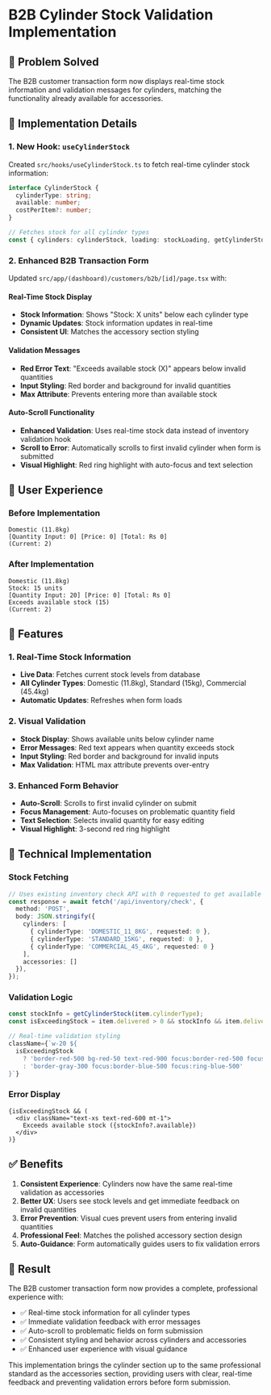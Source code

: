 # B2B Cylinder Stock Validation Implementation

## **🎯 Problem Solved**

The B2B customer transaction form now displays real-time stock information and validation messages for cylinders, matching the functionality already available for accessories.

## **🔧 Implementation Details**

### **1. New Hook: `useCylinderStock`**
Created `src/hooks/useCylinderStock.ts` to fetch real-time cylinder stock information:

```typescript
interface CylinderStock {
  cylinderType: string;
  available: number;
  costPerItem?: number;
}

// Fetches stock for all cylinder types
const { cylinders: cylinderStock, loading: stockLoading, getCylinderStock } = useCylinderStock();
```

### **2. Enhanced B2B Transaction Form**
Updated `src/app/(dashboard)/customers/b2b/[id]/page.tsx` with:

#### **Real-Time Stock Display**
- **Stock Information**: Shows "Stock: X units" below each cylinder type
- **Dynamic Updates**: Stock information updates in real-time
- **Consistent UI**: Matches the accessory section styling

#### **Validation Messages**
- **Red Error Text**: "Exceeds available stock (X)" appears below invalid quantities
- **Input Styling**: Red border and background for invalid quantities
- **Max Attribute**: Prevents entering more than available stock

#### **Auto-Scroll Functionality**
- **Enhanced Validation**: Uses real-time stock data instead of inventory validation hook
- **Scroll to Error**: Automatically scrolls to first invalid cylinder when form is submitted
- **Visual Highlight**: Red ring highlight with auto-focus and text selection

## **🎨 User Experience**

### **Before Implementation**
```
Domestic (11.8kg)
[Quantity Input: 0] [Price: 0] [Total: Rs 0]
(Current: 2)
```

### **After Implementation**
```
Domestic (11.8kg)
Stock: 15 units
[Quantity Input: 20] [Price: 0] [Total: Rs 0]
Exceeds available stock (15)
(Current: 2)
```

## **🚀 Features**

### **1. Real-Time Stock Information**
- **Live Data**: Fetches current stock levels from database
- **All Cylinder Types**: Domestic (11.8kg), Standard (15kg), Commercial (45.4kg)
- **Automatic Updates**: Refreshes when form loads

### **2. Visual Validation**
- **Stock Display**: Shows available units below cylinder name
- **Error Messages**: Red text appears when quantity exceeds stock
- **Input Styling**: Red border and background for invalid inputs
- **Max Validation**: HTML max attribute prevents over-entry

### **3. Enhanced Form Behavior**
- **Auto-Scroll**: Scrolls to first invalid cylinder on submit
- **Focus Management**: Auto-focuses on problematic quantity field
- **Text Selection**: Selects invalid quantity for easy editing
- **Visual Highlight**: 3-second red ring highlight

## **🔧 Technical Implementation**

### **Stock Fetching**
```typescript
// Uses existing inventory check API with 0 requested to get available stock
const response = await fetch('/api/inventory/check', {
  method: 'POST',
  body: JSON.stringify({
    cylinders: [
      { cylinderType: 'DOMESTIC_11_8KG', requested: 0 },
      { cylinderType: 'STANDARD_15KG', requested: 0 },
      { cylinderType: 'COMMERCIAL_45_4KG', requested: 0 }
    ],
    accessories: []
  }),
});
```

### **Validation Logic**
```typescript
const stockInfo = getCylinderStock(item.cylinderType);
const isExceedingStock = item.delivered > 0 && stockInfo && item.delivered > stockInfo.available;

// Real-time validation styling
className={`w-20 ${
  isExceedingStock
    ? 'border-red-500 bg-red-50 text-red-900 focus:border-red-500 focus:ring-red-500'
    : 'border-gray-300 focus:border-blue-500 focus:ring-blue-500'
}`}
```

### **Error Display**
```tsx
{isExceedingStock && (
  <div className="text-xs text-red-600 mt-1">
    Exceeds available stock ({stockInfo?.available})
  </div>
)}
```

## **✅ Benefits**

1. **Consistent Experience**: Cylinders now have the same real-time validation as accessories
2. **Better UX**: Users see stock levels and get immediate feedback on invalid quantities
3. **Error Prevention**: Visual cues prevent users from entering invalid quantities
4. **Professional Feel**: Matches the polished accessory section design
5. **Auto-Guidance**: Form automatically guides users to fix validation errors

## **🎯 Result**

The B2B customer transaction form now provides a complete, professional experience with:
- ✅ Real-time stock information for all cylinder types
- ✅ Immediate validation feedback with error messages
- ✅ Auto-scroll to problematic fields on form submission
- ✅ Consistent styling and behavior across cylinders and accessories
- ✅ Enhanced user experience with visual guidance

This implementation brings the cylinder section up to the same professional standard as the accessories section, providing users with clear, real-time feedback and preventing validation errors before form submission.
